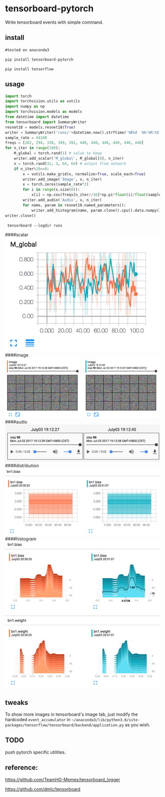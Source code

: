 # tensorboard-pytorch

Write tensorboard events with simple command.

## install

`#tested on anaconda3`

`pip install tensorboard-pytorch`

`pip install tensorflow`


## usage
```python
import torch
import torchvision.utils as vutils
import numpy as np
import torchvision.models as models
from datetime import datetime
from tensorboard import SummaryWriter
resnet18 = models.resnet18(True)
writer = SummaryWriter('runs/'+datetime.now().strftime('%B%d  %H:%M:%S'))
sample_rate = 44100
freqs = [262, 294, 330, 349, 392, 440, 440, 440, 440, 440, 440]
for n_iter in range(100):
    M_global = torch.rand(1) # value to keep
    writer.add_scalar('M_global', M_global[0], n_iter)
    x = torch.rand(32, 3, 64, 64) # output from network
    if n_iter%10==0:
        x = vutils.make_grid(x, normalize=True, scale_each=True)   
        writer.add_image('Image', x, n_iter)
        x = torch.zeros(sample_rate*2)
        for i in range(x.size(0)):
            x[i] = np.cos(freqs[n_iter//10]*np.pi*float(i)/float(sample_rate)) # sound amplitude should in [-1, 1]
        writer.add_audio('Audio', x, n_iter)
        for name, param in resnet18.named_parameters():
            writer.add_histogram(name, param.clone().cpu().data.numpy(), n_iter)
writer.close()
```

` tensorboard --logdir runs`  

####scalar
![scalar](screenshots/scalar.png)
####image
![image](screenshots/image.png)
####audio
![audio](screenshots/audio.png)
####distribution
![distribution](screenshots/distribution.png)
####histogram
![histogram](screenshots/histogram.png)
## tweaks
To show more images in tensorboard's image tab, just
modify the hardcoded `event_accumulator` in 
`~/anaconda3/lib/python3.6/site-packages/tensorflow/tensorboard/backend/application.py`
as you wish.


## TODO
push pytorch specific utilities.

## reference:

https://github.com/TeamHG-Memex/tensorboard_logger

https://github.com/dmlc/tensorboard
